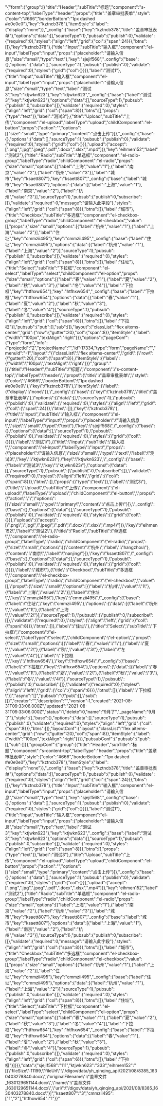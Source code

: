 "{\"form\":{\"group\":[{\"title\":\"Header\",\"subTitle\":\"标题\",\"component\":\"s-content-top\",\"labelType\":\"header\",\"props\":{\"title\":\"盖章审批表单\",\"style\":{\"color\":\"#666\",\"borderBottom\":\"1px dashed #e0e0e0\"},\"key\":\"kztncb378\"},\"itemStyle\":{\"label\":{\"display\":\"none\"}},\"_config\":{\"base\":{\"key\":\"kztncb378\",\"title\":\"盖章审批表单\"},\"options\":{\"data\":[],\"sourceType\":1},\"pubsub\":{\"publish\":0},\"validate\":{\"required\":0},\"styles\":{\"align\":\"left\",\"grid\":{\"col\":{\"span\":24}}},\"btns\":[]},\"key\":\"kztncb378\"},{\"title\":\"Input\",\"subTitle\":\"输入框\",\"component\":\"el-input\",\"labelType\":\"input\",\"props\":{\"placeholder\":\"请输入信息\",\"size\":\"small\",\"type\":\"text\"},\"key\":\"sjejif568\",\"_config\":{\"base\":{},\"options\":{\"data\":[],\"sourceType\":1},\"pubsub\":{\"publish\":0},\"validate\":{\"required\":0},\"styles\":{\"grid\":{\"col\":{}}}},\"label\":\"测试1\"},{\"title\":\"Input\",\"subTitle\":\"输入框\",\"component\":\"el-input\",\"labelType\":\"input\",\"props\":{\"placeholder\":\"请输入信息\",\"size\":\"small\",\"type\":\"text\",\"label\":\"测试3\",\"key\":\"ktjwkn623\"},\"key\":\"ktjwkn623\",\"_config\":{\"base\":{\"label\":\"测试3\",\"key\":\"ktjwkn623\"},\"options\":{\"data\":[],\"sourceType\":1},\"pubsub\":{\"publish\":0,\"subscribe\":[]},\"validate\":{\"required\":0},\"styles\":{\"align\":\"left\",\"grid\":{\"col\":{\"span\":8}}},\"btns\":[],\"props\":{\"type\":\"text\"}},\"label\":\"测试3\"},{\"title\":\"Upload\",\"subTitle\":\"上传\",\"component\":\"el-upload\",\"labelType\":\"upload\",\"childComponent\":\"el-button\",\"props\":{\"action\":\"\",\"options\":[{\"size\":\"small\",\"type\":\"primary\",\"content\":\"点击上传\"}]},\"_config\":{\"base\":{},\"options\":{\"data\":[],\"sourceType\":1},\"pubsub\":{\"publish\":0},\"validate\":{\"required\":0},\"styles\":{\"grid\":{\"col\":{}}},\"upload\":{\"accept\":[\".png\",\".jpg\",\".jpeg\",\".pdf\",\".docx\",\".xlsx\",\".mp4\"]}},\"key\":\"eihmen152\",\"label\":\"测试2\"},{\"title\":\"Radio\",\"subTitle\":\"单选框\",\"component\":\"el-radio-group\",\"labelType\":\"radio\",\"childComponent\":\"el-radio\",\"props\":{\"size\":\"small\",\"options\":[{\"label\":\"上海\",\"value\":\"1\"},{\"label\":\"南京\",\"value\":\"2\"},{\"label\":\"杭州\",\"value\":\"3\"}],\"label\":\"城市\",\"key\":\"ksaett807\"},\"key\":\"ksaett807\",\"_config\":{\"base\":{\"label\":\"城市\",\"key\":\"ksaett807\"},\"options\":{\"data\":[{\"label\":\"上海\",\"value\":\"1\"},{\"label\":\"南京\",\"value\":\"2\"},{\"label\":\"杭州\",\"value\":\"3\"}],\"sourceType\":1},\"pubsub\":{\"publish\":0,\"subscribe\":[]},\"validate\":{\"required\":0,\"message\":\"请输入此字段\"},\"styles\":{\"align\":\"left\",\"grid\":{\"col\":{\"span\":8}}},\"btns\":[]},\"label\":\"城市\"},{\"title\":\"Checkbox\",\"subTitle\":\"多选框\",\"component\":\"el-checkbox-group\",\"labelType\":\"radio\",\"childComponent\":\"el-checkbox\",\"value\":[],\"props\":{\"size\":\"small\",\"options\":[{\"label\":\"杭州\",\"value\":\"1\"},{\"label\":\"上海\",\"value\":\"2\"}],\"label\":\"住址\",\"key\":\"cmmzii495\"},\"key\":\"cmmzii495\",\"_config\":{\"base\":{\"label\":\"住址\",\"key\":\"cmmzii495\"},\"options\":{\"data\":[{\"label\":\"杭州\",\"value\":\"1\"},{\"label\":\"上海\",\"value\":\"2\"}],\"sourceType\":1},\"pubsub\":{\"publish\":0,\"subscribe\":[]},\"validate\":{\"required\":0},\"styles\":{\"align\":\"left\",\"grid\":{\"col\":{\"span\":8}}},\"btns\":[]},\"label\":\"住址\"},{\"title\":\"Select\",\"subTitle\":\"下拉框\",\"component\":\"el-select\",\"labelType\":\"select\",\"childComponent\":\"el-option\",\"props\":{\"size\":\"small\",\"options\":[{\"label\":\"春\",\"value\":\"1\"},{\"label\":\"夏\",\"value\":\"2\"},{\"label\":\"秋\",\"value\":\"3\"},{\"label\":\"冬\",\"value\":\"4\"}],\"label\":\"下拉框\",\"key\":\"htfhxw654\"},\"key\":\"htfhxw654\",\"_config\":{\"base\":{\"label\":\"下拉框\",\"key\":\"htfhxw654\"},\"options\":{\"data\":[{\"label\":\"春\",\"value\":\"1\"},{\"label\":\"夏\",\"value\":\"2\"},{\"label\":\"秋\",\"value\":\"3\"},{\"label\":\"冬\",\"value\":\"4\"}],\"sourceType\":1},\"pubsub\":{\"publish\":0,\"subscribe\":[]},\"validate\":{\"required\":0},\"styles\":{\"align\":\"left\",\"grid\":{\"col\":{\"span\":6}}},\"btns\":[]},\"label\":\"下拉框\"}],\"pubsub\":{\"pub\":[],\"sub\":[]},\"layout\":{\"classList\":\"flex aitems-center\",\"grid\":{\"row\":{\"gutter\":20},\"col\":{\"span\":8}},\"itemStyle\":{\"label\":{\"width\":\"100px\",\"textAlign\":\"right\"}}},\"options\":{\"pageConf\":{\"type\":\"form\",\"info\":{\"projectId\":\"2\",\"projectName\":\"\",\"id\":17334,\"type\":\"form\",\"pageName\":\"\",\"menuId\":\"-1\",\"layout\":\"{\\\"classList\\\":\\\"flex aitems-center\\\",\\\"grid\\\":{\\\"row\\\":{\\\"gutter\\\":20},\\\"col\\\":{\\\"span\\\":8}},\\\"itemStyle\\\":{\\\"label\\\":{\\\"width\\\":\\\"100px\\\",\\\"textAlign\\\":\\\"right\\\"}}}\",\"group\":\"[{\\\"title\\\":\\\"Header\\\",\\\"subTitle\\\":\\\"标题\\\",\\\"component\\\":\\\"s-content-top\\\",\\\"labelType\\\":\\\"header\\\",\\\"props\\\":{\\\"title\\\":\\\"盖章审批表单\\\",\\\"style\\\":{\\\"color\\\":\\\"#666\\\",\\\"borderBottom\\\":\\\"1px dashed #e0e0e0\\\"},\\\"key\\\":\\\"kztncb378\\\"},\\\"itemStyle\\\":{\\\"label\\\":{\\\"display\\\":\\\"none\\\"}},\\\"_config\\\":{\\\"base\\\":{\\\"key\\\":\\\"kztncb378\\\",\\\"title\\\":\\\"盖章审批表单\\\"},\\\"options\\\":{\\\"data\\\":[],\\\"sourceType\\\":1},\\\"pubsub\\\":{\\\"publish\\\":0},\\\"validate\\\":{\\\"required\\\":0},\\\"styles\\\":{\\\"align\\\":\\\"left\\\",\\\"grid\\\":{\\\"col\\\":{\\\"span\\\":24}}},\\\"btns\\\":[]},\\\"key\\\":\\\"kztncb378\\\"},{\\\"title\\\":\\\"Input\\\",\\\"subTitle\\\":\\\"输入框\\\",\\\"component\\\":\\\"el-input\\\",\\\"labelType\\\":\\\"input\\\",\\\"props\\\":{\\\"placeholder\\\":\\\"请输入信息\\\",\\\"size\\\":\\\"small\\\",\\\"type\\\":\\\"text\\\"},\\\"key\\\":\\\"sjejif568\\\",\\\"_config\\\":{\\\"base\\\":{},\\\"options\\\":{\\\"data\\\":[],\\\"sourceType\\\":1},\\\"pubsub\\\":{\\\"publish\\\":0},\\\"validate\\\":{\\\"required\\\":0},\\\"styles\\\":{\\\"grid\\\":{\\\"col\\\":{}}}},\\\"label\\\":\\\"测试1\\\"},{\\\"title\\\":\\\"Input\\\",\\\"subTitle\\\":\\\"输入框\\\",\\\"component\\\":\\\"el-input\\\",\\\"labelType\\\":\\\"input\\\",\\\"props\\\":{\\\"placeholder\\\":\\\"请输入信息\\\",\\\"size\\\":\\\"small\\\",\\\"type\\\":\\\"text\\\",\\\"label\\\":\\\"测试3\\\",\\\"key\\\":\\\"ktjwkn623\\\"},\\\"key\\\":\\\"ktjwkn623\\\",\\\"_config\\\":{\\\"base\\\":{\\\"label\\\":\\\"测试3\\\",\\\"key\\\":\\\"ktjwkn623\\\"},\\\"options\\\":{\\\"data\\\":[],\\\"sourceType\\\":1},\\\"pubsub\\\":{\\\"publish\\\":0,\\\"subscribe\\\":[]},\\\"validate\\\":{\\\"required\\\":0},\\\"styles\\\":{\\\"align\\\":\\\"left\\\",\\\"grid\\\":{\\\"col\\\":{\\\"span\\\":8}}},\\\"btns\\\":[],\\\"props\\\":{\\\"type\\\":\\\"text\\\"}},\\\"label\\\":\\\"测试3\\\"},{\\\"title\\\":\\\"Upload\\\",\\\"subTitle\\\":\\\"上传\\\",\\\"component\\\":\\\"el-upload\\\",\\\"labelType\\\":\\\"upload\\\",\\\"childComponent\\\":\\\"el-button\\\",\\\"props\\\":{\\\"action\\\":\\\"\\\",\\\"options\\\":[{\\\"size\\\":\\\"small\\\",\\\"type\\\":\\\"primary\\\",\\\"content\\\":\\\"点击上传\\\"}]},\\\"_config\\\":{\\\"base\\\":{},\\\"options\\\":{\\\"data\\\":[],\\\"sourceType\\\":1},\\\"pubsub\\\":{\\\"publish\\\":0},\\\"validate\\\":{\\\"required\\\":0},\\\"styles\\\":{\\\"grid\\\":{\\\"col\\\":{}}},\\\"upload\\\":{\\\"accept\\\":[\\\".png\\\",\\\".jpg\\\",\\\".jpeg\\\",\\\".pdf\\\",\\\".docx\\\",\\\".xlsx\\\",\\\".mp4\\\"]}},\\\"key\\\":\\\"eihmen152\\\",\\\"label\\\":\\\"测试2\\\"},{\\\"title\\\":\\\"Radio\\\",\\\"subTitle\\\":\\\"单选框\\\",\\\"component\\\":\\\"el-radio-group\\\",\\\"labelType\\\":\\\"radio\\\",\\\"childComponent\\\":\\\"el-radio\\\",\\\"props\\\":{\\\"size\\\":\\\"small\\\",\\\"options\\\":[{\\\"content\\\":\\\"杭州\\\",\\\"label\\\":\\\"hangzhou\\\"},{\\\"content\\\":\\\"南京\\\",\\\"label\\\":\\\"nanjing\\\"}]},\\\"key\\\":\\\"ksaett807\\\",\\\"_config\\\":{\\\"base\\\":{},\\\"options\\\":{\\\"data\\\":[],\\\"sourceType\\\":1},\\\"pubsub\\\":{\\\"publish\\\":0},\\\"validate\\\":{\\\"required\\\":0},\\\"styles\\\":{\\\"grid\\\":{\\\"col\\\":{}}}},\\\"label\\\":\\\"城市\\\"},{\\\"title\\\":\\\"Checkbox\\\",\\\"subTitle\\\":\\\"多选框\\\",\\\"component\\\":\\\"el-checkbox-group\\\",\\\"labelType\\\":\\\"radio\\\",\\\"childComponent\\\":\\\"el-checkbox\\\",\\\"value\\\":[],\\\"props\\\":{\\\"size\\\":\\\"small\\\",\\\"options\\\":[{\\\"label\\\":\\\"杭州\\\",\\\"value\\\":\\\"1\\\"},{\\\"label\\\":\\\"上海\\\",\\\"value\\\":\\\"2\\\"}],\\\"label\\\":\\\"住址\\\",\\\"key\\\":\\\"cmmzii495\\\"},\\\"key\\\":\\\"cmmzii495\\\",\\\"_config\\\":{\\\"base\\\":{\\\"label\\\":\\\"住址\\\",\\\"key\\\":\\\"cmmzii495\\\"},\\\"options\\\":{\\\"data\\\":[{\\\"label\\\":\\\"杭州\\\",\\\"value\\\":\\\"1\\\"},{\\\"label\\\":\\\"上海\\\",\\\"value\\\":\\\"2\\\"}],\\\"sourceType\\\":1},\\\"pubsub\\\":{\\\"publish\\\":0,\\\"subscribe\\\":[]},\\\"validate\\\":{\\\"required\\\":0},\\\"styles\\\":{\\\"align\\\":\\\"left\\\",\\\"grid\\\":{\\\"col\\\":{\\\"span\\\":8}}},\\\"btns\\\":[]},\\\"label\\\":\\\"住址\\\"},{\\\"title\\\":\\\"Select\\\",\\\"subTitle\\\":\\\"下拉框\\\",\\\"component\\\":\\\"el-select\\\",\\\"labelType\\\":\\\"select\\\",\\\"childComponent\\\":\\\"el-option\\\",\\\"props\\\":{\\\"size\\\":\\\"small\\\",\\\"options\\\":[{\\\"label\\\":\\\"春\\\",\\\"value\\\":\\\"1\\\"},{\\\"label\\\":\\\"夏\\\",\\\"value\\\":\\\"2\\\"},{\\\"label\\\":\\\"秋\\\",\\\"value\\\":\\\"3\\\"},{\\\"label\\\":\\\"冬\\\",\\\"value\\\":\\\"4\\\"}],\\\"label\\\":\\\"下拉框\\\",\\\"key\\\":\\\"htfhxw654\\\"},\\\"key\\\":\\\"htfhxw654\\\",\\\"_config\\\":{\\\"base\\\":{\\\"label\\\":\\\"下拉框\\\",\\\"key\\\":\\\"htfhxw654\\\"},\\\"options\\\":{\\\"data\\\":[{\\\"label\\\":\\\"春\\\",\\\"value\\\":\\\"1\\\"},{\\\"label\\\":\\\"夏\\\",\\\"value\\\":\\\"2\\\"},{\\\"label\\\":\\\"秋\\\",\\\"value\\\":\\\"3\\\"},{\\\"label\\\":\\\"冬\\\",\\\"value\\\":\\\"4\\\"}],\\\"sourceType\\\":1},\\\"pubsub\\\":{\\\"publish\\\":0,\\\"subscribe\\\":[]},\\\"validate\\\":{\\\"required\\\":0},\\\"styles\\\":{\\\"align\\\":\\\"left\\\",\\\"grid\\\":{\\\"col\\\":{\\\"span\\\":6}}},\\\"btns\\\":[]},\\\"label\\\":\\\"下拉框\\\"}]\",\"async\":\"[]\",\"pubsub\":\"{\\\"pub\\\":[],\\\"sub\\\":[]}\",\"creater\":\"\",\"description\":\"\",\"version\":1,\"created\":\"2021-08-31T09:33:06.000Z\",\"updated\":\"2021-08-31T09:33:06.000Z\",\"status\":1,\"delete\":0,\"name\":\"9月了\",\"_pageName\":\"9月了\"},\"style\":{},\"base\":{},\"options\":{\"data\":[],\"sourceType\":1},\"pubsub\":{\"publish\":0},\"validate\":{\"required\":0},\"styles\":{\"align\":\"left\",\"grid\":{\"col\":{\"span\":8}}},\"btns\":[]},\"layoutConf\":{\"layout\":{\"classList\":\"flex aitems-center\",\"grid\":{\"row\":{\"gutter\":20},\"col\":{\"span\":8}},\"itemStyle\":{\"label\":{\"width\":\"100px\",\"textAlign\":\"right\"}}}},\"pubsubConf\":{\"pubsub\":{\"pub\":[],\"sub\":[]}},\"groupConf\":{\"group\":[{\"title\":\"Header\",\"subTitle\":\"标题\",\"component\":\"s-content-top\",\"labelType\":\"header\",\"props\":{\"title\":\"盖章审批表单\",\"style\":{\"color\":\"#666\",\"borderBottom\":\"1px dashed #e0e0e0\"},\"key\":\"kztncb378\"},\"itemStyle\":{\"label\":{\"display\":\"none\"}},\"_config\":{\"base\":{\"key\":\"kztncb378\",\"title\":\"盖章审批表单\"},\"options\":{\"data\":[],\"sourceType\":1},\"pubsub\":{\"publish\":0},\"validate\":{\"required\":0},\"styles\":{\"align\":\"left\",\"grid\":{\"col\":{\"span\":24}}},\"btns\":[]},\"key\":\"kztncb378\"},{\"title\":\"Input\",\"subTitle\":\"输入框\",\"component\":\"el-input\",\"labelType\":\"input\",\"props\":{\"placeholder\":\"请输入信息\",\"size\":\"small\",\"type\":\"text\"},\"key\":\"sjejif568\",\"_config\":{\"base\":{},\"options\":{\"data\":[],\"sourceType\":1},\"pubsub\":{\"publish\":0},\"validate\":{\"required\":0},\"styles\":{\"grid\":{\"col\":{}}}},\"label\":\"测试1\"},{\"title\":\"Input\",\"subTitle\":\"输入框\",\"component\":\"el-input\",\"labelType\":\"input\",\"props\":{\"placeholder\":\"请输入信息\",\"size\":\"small\",\"type\":\"text\",\"label\":\"测试3\",\"key\":\"ktjwkn623\"},\"key\":\"ktjwkn623\",\"_config\":{\"base\":{\"label\":\"测试3\",\"key\":\"ktjwkn623\"},\"options\":{\"data\":[],\"sourceType\":1},\"pubsub\":{\"publish\":0,\"subscribe\":[]},\"validate\":{\"required\":0},\"styles\":{\"align\":\"left\",\"grid\":{\"col\":{\"span\":8}}},\"btns\":[],\"props\":{\"type\":\"text\"}},\"label\":\"测试3\"},{\"title\":\"Upload\",\"subTitle\":\"上传\",\"component\":\"el-upload\",\"labelType\":\"upload\",\"childComponent\":\"el-button\",\"props\":{\"action\":\"\",\"options\":[{\"size\":\"small\",\"type\":\"primary\",\"content\":\"点击上传\"}]},\"_config\":{\"base\":{},\"options\":{\"data\":[],\"sourceType\":1},\"pubsub\":{\"publish\":0},\"validate\":{\"required\":0},\"styles\":{\"grid\":{\"col\":{}}},\"upload\":{\"accept\":[\".png\",\".jpg\",\".jpeg\",\".pdf\",\".docx\",\".xlsx\",\".mp4\"]}},\"key\":\"eihmen152\",\"label\":\"测试2\"},{\"title\":\"Radio\",\"subTitle\":\"单选框\",\"component\":\"el-radio-group\",\"labelType\":\"radio\",\"childComponent\":\"el-radio\",\"props\":{\"size\":\"small\",\"options\":[{\"label\":\"上海\",\"value\":\"1\"},{\"label\":\"南京\",\"value\":\"2\"},{\"label\":\"杭州\",\"value\":\"3\"}],\"label\":\"城市\",\"key\":\"ksaett807\"},\"key\":\"ksaett807\",\"_config\":{\"base\":{\"label\":\"城市\",\"key\":\"ksaett807\"},\"options\":{\"data\":[{\"label\":\"上海\",\"value\":\"1\"},{\"label\":\"南京\",\"value\":\"2\"},{\"label\":\"杭州\",\"value\":\"3\"}],\"sourceType\":1},\"pubsub\":{\"publish\":0,\"subscribe\":[]},\"validate\":{\"required\":0,\"message\":\"请输入此字段\"},\"styles\":{\"align\":\"left\",\"grid\":{\"col\":{\"span\":8}}},\"btns\":[]},\"label\":\"城市\"},{\"title\":\"Checkbox\",\"subTitle\":\"多选框\",\"component\":\"el-checkbox-group\",\"labelType\":\"radio\",\"childComponent\":\"el-checkbox\",\"value\":[],\"props\":{\"size\":\"small\",\"options\":[{\"label\":\"杭州\",\"value\":\"1\"},{\"label\":\"上海\",\"value\":\"2\"}],\"label\":\"住址\",\"key\":\"cmmzii495\"},\"key\":\"cmmzii495\",\"_config\":{\"base\":{\"label\":\"住址\",\"key\":\"cmmzii495\"},\"options\":{\"data\":[{\"label\":\"杭州\",\"value\":\"1\"},{\"label\":\"上海\",\"value\":\"2\"}],\"sourceType\":1},\"pubsub\":{\"publish\":0,\"subscribe\":[]},\"validate\":{\"required\":0},\"styles\":{\"align\":\"left\",\"grid\":{\"col\":{\"span\":8}}},\"btns\":[]},\"label\":\"住址\"},{\"title\":\"Select\",\"subTitle\":\"下拉框\",\"component\":\"el-select\",\"labelType\":\"select\",\"childComponent\":\"el-option\",\"props\":{\"size\":\"small\",\"options\":[{\"label\":\"春\",\"value\":\"1\"},{\"label\":\"夏\",\"value\":\"2\"},{\"label\":\"秋\",\"value\":\"3\"},{\"label\":\"冬\",\"value\":\"4\"}],\"label\":\"下拉框\",\"key\":\"htfhxw654\"},\"key\":\"htfhxw654\",\"_config\":{\"base\":{\"label\":\"下拉框\",\"key\":\"htfhxw654\"},\"options\":{\"data\":[{\"label\":\"春\",\"value\":\"1\"},{\"label\":\"夏\",\"value\":\"2\"},{\"label\":\"秋\",\"value\":\"3\"},{\"label\":\"冬\",\"value\":\"4\"}],\"sourceType\":1},\"pubsub\":{\"publish\":0,\"subscribe\":[]},\"validate\":{\"required\":0},\"styles\":{\"align\":\"left\",\"grid\":{\"col\":{\"span\":6}}},\"btns\":[]},\"label\":\"下拉框\"}]}}},\"data\":{\"sjejif568\":\"111\",\"ktjwkn623\":\"333\",\"eihmen152\":\"[{\\\"fileSize\\\":11199,\\\"fileUrl\\\":\\\"/digov/data/yh_qinqing_api/2021/08/8385_1630403278840.docx\\\",\\\"originalFilename\\\":\\\"盖章文件_1630129651144.docx\\\",\\\"name\\\":\\\"盖章文件_1630129651144.docx\\\",\\\"url\\\":\\\"/digov/data/yh_qinqing_api/2021/08/8385_1630403278840.docx\\\"}]\",\"ksaett807\":\"3\",\"cmmzii495\":[\"1\",\"2\"],\"htfhxw654\":\"1\"}}"
